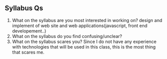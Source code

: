 Syllabus Qs
-----------------------
1. What on the syllabus are you most interested in working on?
  design and implement of web site and web applications(javascript, front end developement..)
2. What on the syllabus do you find confusing/unclear? 
3. What on the syllabus scares you? 
  Since I do not have any experience with technologies that will be used in this class, this is the most thing that scares me.


